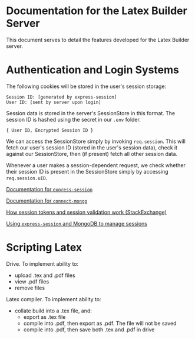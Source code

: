 # Documentation for the Latex Builder Server

This document serves to detail the features developed for the Latex Builder server.

# Authentication and Login Systems

The following cookies will be stored in the user's session storage:
```
Session ID: [generated by express-session]
User ID: [sent by server upon login]
```
Session data is stored in the server's SessionStore in this format. The session ID is hashed using the secret in our `.env` folder.
```
{ User ID, Encrypted Session ID }
```
We can access the SessionStore simply by invoking `req.session`. This will fetch our user's session ID (stored in the user's session data), check it against our SessionStore, then (if present) fetch all other session data.

Whenever a user makes a session-dependent request, we check whether their session ID is present in the SessionStore simply by accessing `req.session.uID`. 

[Documentation for `express-session`](https://www.npmjs.com/package/express-session?activeTab=readme)

[Documentation for `connect-mongo`](https://www.npmjs.com/package/connect-mongo)

[How session tokens and session validation work (StackExchange)](https://security.stackexchange.com/questions/255762/is-this-a-right-technique-to-create-and-validate-session-tokens)

[Using `express-session` and MongoDB to manage sessions](https://developer.okta.com/blog/2021/06/07/session-mgmt-node)

# Scripting Latex

Drive. To implement ability to:
- upload .tex and .pdf files
- view .pdf files
- remove files

Latex compiler. To implement ability to:
- collate build into a .tex file, and:
  - export as .tex file
  - compile into .pdf, then export as .pdf. The file will not be saved
  - compile into .pdf, then save both .tex and .pdf in drive